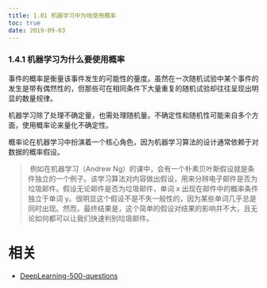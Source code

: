 ```yaml
---
title: 1.01 机器学习中为啥使用概率
toc: true
date: 2019-09-03
---
```


### 1.4.1 机器学习为什么要使用概率

事件的概率是衡量该事件发生的可能性的量度。虽然在一次随机试验中某个事件的发生是带有偶然性的，但那些可在相同条件下大量重复的随机试验却往往呈现出明显的数量规律。

​机器学习除了处理不确定量，也需处理随机量。不确定性和随机性可能来自多个方面，使用概率论来量化不确定性。

​概率论在机器学习中扮演着一个核心角色，因为机器学习算法的设计通常依赖于对数据的概率假设。


>​ 例如在机器学习（Andrew Ng）的课中，会有一个朴素贝叶斯假设就是条件独立的一个例子。该学习算法对内容做出假设，用来分辨电子邮件是否为垃圾邮件。假设无论邮件是否为垃圾邮件，单词 x 出现在邮件中的概率条件独立于单词 y。很明显这个假设不是不失一般性的，因为某些单词几乎总是同时出现。然而，最终结果是，这个简单的假设对结果的影响并不大，且无论如何都可以让我们快速判别垃圾邮件。







# 相关

- [DeepLearning-500-questions](https://github.com/scutan90/DeepLearning-500-questions)
